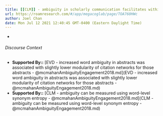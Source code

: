 ```yaml
---
title: [[CLM]] - ambiguity in scholarly communication facilitates within- and cross-field integration of discourse - [[@mcmahanAmbiguityEngagement2018]]
url: https://roamresearch.com/#/app/megacoglab/page/TOA760HWc
author: Joel Chan
date: Mon Jul 12 2021 12:40:45 GMT-0400 (Eastern Daylight Time)
---
```


- 

###### Discourse Context

- **Supported By::** [EVD - increased word ambiguity in abstracts was associated with slightly lower modularity of citation networks for those abstracts - @mcmahanAmbiguityEngagement2018.md](EVD - increased word ambiguity in abstracts was associated with slightly lower modularity of citation networks for those abstracts - @mcmahanAmbiguityEngagement2018.md)
- **Supported By::** [CLM - ambiguity can be measured using word-level synonym entropy - @mcmahanAmbiguityEngagement2018.md](CLM - ambiguity can be measured using word-level synonym entropy - @mcmahanAmbiguityEngagement2018.md)

